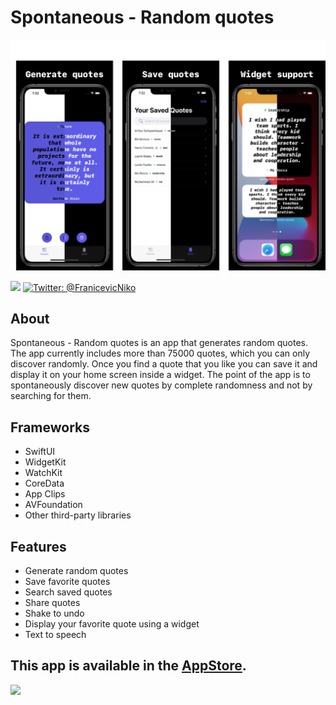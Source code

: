 # Spontaneous - Random quotes

![1](https://github.com/FranicevicNikola/DiscoverRandomQuotes/blob/main/iPhone%2011%20Pro%20Maxgithub.png)

<p align="leading">
    <img src="https://img.shields.io/badge/iOS-14.5-blueviolet" />
    <a href="https://twitter.com/FranicevicNiko">
        <img src="https://img.shields.io/badge/Contact-%40FranicevicNiko-blue" alt="Twitter: @FranicevicNiko" />
    </a>
</p>


## About
Spontaneous - Random quotes is an app that generates random quotes. The app currently includes more than 75000 quotes, which you can only discover randomly. Once you find a quote that you like you can save it and display it on your home screen inside a widget. The point of the app is to spontaneously discover new quotes by complete randomness and not by searching for them.

## Frameworks
* SwiftUI
* WidgetKit
* WatchKit
* CoreData
* App Clips
* AVFoundation
* Other third-party libraries

## Features
* Generate random quotes
* Save favorite quotes
* Search saved quotes
* Share quotes
* Shake to undo
* Display your favorite quote using a widget
* Text to speech

## This app is available in the [AppStore](https://apps.apple.com/us/app/spontaneous-random-quotes/id1538265374).

<a href="https://www.buymeacoffee.com/FranicevicNiko"><img src="https://img.buymeacoffee.com/button-api/?text=Buy me a coffee&emoji=&slug=FranicevicNiko&button_colour=FFDD00&font_colour=000000&font_family=Cookie&outline_colour=000000&coffee_colour=ffffff"></a>

